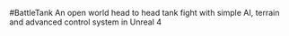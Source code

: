 #BattleTank
An open world head to head tank fight with simple AI, terrain and advanced control system in Unreal 4
